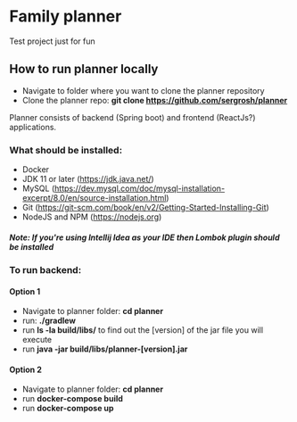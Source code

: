 # Family planner

Test project just for fun

## How to run planner locally

 - Navigate to folder where you want to clone the planner repository
 - Clone the planner repo:  **git clone https://github.com/sergrosh/planner**

Planner consists of backend (Spring boot) and frontend (ReactJs?) applications.

### What should be installed:
 - Docker 
 - JDK 11 or later (https://jdk.java.net/)
 - MySQL (https://dev.mysql.com/doc/mysql-installation-excerpt/8.0/en/source-installation.html)
 - Git (https://git-scm.com/book/en/v2/Getting-Started-Installing-Git)
 - NodeJS and NPM (https://nodejs.org)
 
##### Note: If you're using Intellij Idea as your IDE then Lombok plugin should be installed 
 
### To run backend:

#### Option 1
 - Navigate to planner folder: **cd planner**
 - run: **./gradlew**
 - run **ls -la build/libs/** to find out the [version] of the jar file you will execute
 - run **java -jar build/libs/planner-[version].jar**

#### Option 2
 - Navigate to planner folder: **cd planner**
 - run **docker-compose build**
 - run **docker-compose up**